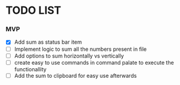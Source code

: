 # TODO LIST

### MVP
- [x] Add sum as status bar item
- [ ] Implement logic to sum all the numbers present in file
- [ ] Add options to sum horizontally vs vertically
- [ ] create easy to use commands in command palate to execute the functionallity 
- [ ] Add the sum to clipboard for easy use afterwards

